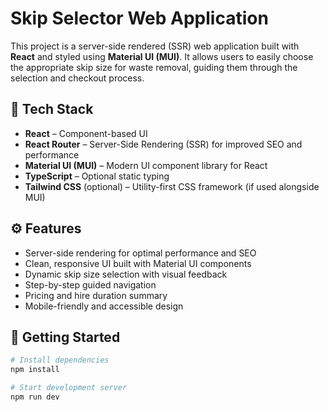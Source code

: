 # Skip Selector Web Application

This project is a server-side rendered (SSR) web application built with **React** and styled using **Material UI (MUI)**. It allows users to easily choose the appropriate skip size for waste removal, guiding them through the selection and checkout process.

## 🧰 Tech Stack

- **React** – Component-based UI
- **React Router** – Server-Side Rendering (SSR) for improved SEO and performance
- **Material UI (MUI)** – Modern UI component library for React
- **TypeScript** – Optional static typing
- **Tailwind CSS** (optional) – Utility-first CSS framework (if used alongside MUI)

## ⚙️ Features

- Server-side rendering for optimal performance and SEO
- Clean, responsive UI built with Material UI components
- Dynamic skip size selection with visual feedback
- Step-by-step guided navigation
- Pricing and hire duration summary
- Mobile-friendly and accessible design

## 🚀 Getting Started

```bash
# Install dependencies
npm install

# Start development server
npm run dev
```

